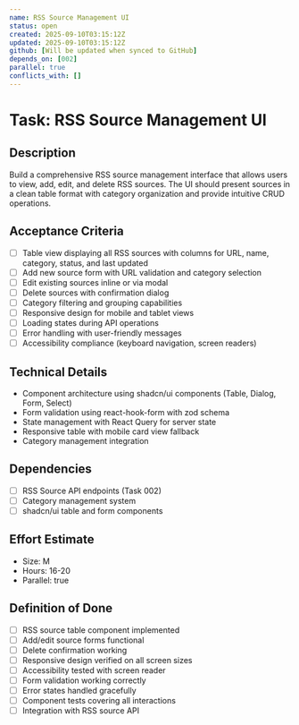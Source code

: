 ```yaml
---
name: RSS Source Management UI
status: open
created: 2025-09-10T03:15:12Z
updated: 2025-09-10T03:15:12Z
github: [Will be updated when synced to GitHub]
depends_on: [002]
parallel: true
conflicts_with: []
---
```


# Task: RSS Source Management UI

## Description

Build a comprehensive RSS source management interface that allows users to view, add, edit, and delete RSS sources. The UI should present sources in a clean table format with category organization and provide intuitive CRUD operations.

## Acceptance Criteria

- [ ] Table view displaying all RSS sources with columns for URL, name, category, status, and last updated
- [ ] Add new source form with URL validation and category selection
- [ ] Edit existing sources inline or via modal
- [ ] Delete sources with confirmation dialog
- [ ] Category filtering and grouping capabilities
- [ ] Responsive design for mobile and tablet views
- [ ] Loading states during API operations
- [ ] Error handling with user-friendly messages
- [ ] Accessibility compliance (keyboard navigation, screen readers)

## Technical Details

- Component architecture using shadcn/ui components (Table, Dialog, Form, Select)
- Form validation using react-hook-form with zod schema
- State management with React Query for server state
- Responsive table with mobile card view fallback
- Category management integration

## Dependencies

- [ ] RSS Source API endpoints (Task 002)
- [ ] Category management system
- [ ] shadcn/ui table and form components

## Effort Estimate

- Size: M
- Hours: 16-20
- Parallel: true

## Definition of Done

- [ ] RSS source table component implemented
- [ ] Add/edit source forms functional
- [ ] Delete confirmation working
- [ ] Responsive design verified on all screen sizes
- [ ] Accessibility tested with screen reader
- [ ] Form validation working correctly
- [ ] Error states handled gracefully
- [ ] Component tests covering all interactions
- [ ] Integration with RSS source API
